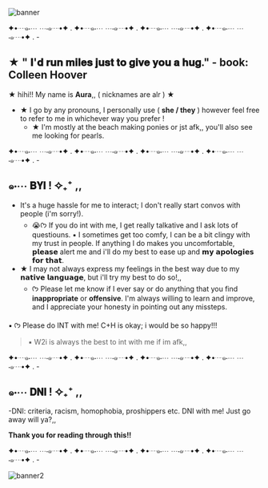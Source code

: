 ![banner](https://github.com/user-attachments/assets/3b611957-e8c5-4a75-bf24-81e909df4303)


✦•┈๑⋅⋯ ⋯⋅๑┈•✦ . ✦•┈๑⋅⋯ ⋯⋅๑┈•✦ . ✦•┈๑⋅⋯ ⋯⋅๑┈•✦ . ✦•┈๑⋅⋯ ⋯⋅๑┈•✦ . - 


## ★ " 𝐈'𝐝 𝐫𝐮𝐧 𝐦𝐢𝐥𝐞𝐬 𝐣𝐮𝐬𝐭 𝐭𝐨 𝐠𝐢𝐯𝐞 𝐲𝐨𝐮 𝐚 𝐡𝐮𝐠." - book: Colleen Hoover 

★ hihi!! My name is **Aura**,, ( nicknames are alr )  ★

- ★ I go by any pronouns, I personally use ( **she / they** ) however feel free to refer to me in whichever way you prefer !
     -  ★ I'm mostly at the beach making ponies or jst afk,, you'll also see me looking for pearls.

✦•┈๑⋅⋯ ⋯⋅๑┈•✦ . ✦•┈๑⋅⋯ ⋯⋅๑┈•✦ . ✦•┈๑⋅⋯ ⋯⋅๑┈•✦ . ✦•┈๑⋅⋯ ⋯⋅๑┈•✦ . -
## ๑⋅⋯ 𝗕𝗬𝗜 ! ✧₊⁺ ,, 
- It's a huge hassle for me to interact; I don't really start convos with people (i'm sorry!).
     - 😭ᡣ𐭩 If you do int with me, I get really talkative and I ask lots of questiouns.
     ▪️ I sometimes get too comfy, I can be a bit clingy with my trust in people. If anything I do makes you uncomfortable,
 𝗽𝗹𝗲𝗮𝘀𝗲 alert me and i'll do my best to ease up and 𝗺𝘆 𝗮𝗽𝗼𝗹𝗼𝗴𝗶𝗲𝘀 𝗳𝗼𝗿 𝘁𝗵𝗮𝘁.
- ★ I may not always express my feelings in the best way due to my 𝗻𝗮𝘁𝗶𝘃𝗲 𝗹𝗮𝗻𝗴𝘂𝗮𝗴𝗲, but i'll try my best to do so!,,
    - ᡣ𐭩 Please let me know if I ever say or do anything that you find **inappropriate** or **offensive**. I'm always willing to learn and improve, and I appreciate your honesty in pointing out any missteps.

▪️ ᡣ𐭩 Please do INT with me! C+H is okay; i would be so happy!!!
     
   >▪️ W2i is always the best to int with me if im afk,,

✦•┈๑⋅⋯ ⋯⋅๑┈•✦ . ✦•┈๑⋅⋯ ⋯⋅๑┈•✦ . ✦•┈๑⋅⋯ ⋯⋅๑┈•✦ . ✦•┈๑⋅⋯ ⋯⋅๑┈•✦ . -
## ๑⋅⋯ 𝗗𝗡𝗜 ! ✧₊⁺ ,, 
-DNI: criteria, racism, homophobia, proshippers etc. DNI with me! Just go away will ya?,,

**Thank you for reading through this!!** 

✦•┈๑⋅⋯ ⋯⋅๑┈•✦ . ✦•┈๑⋅⋯ ⋯⋅๑┈•✦ . ✦•┈๑⋅⋯ ⋯⋅๑┈•✦ . ✦•┈๑⋅⋯ ⋯⋅๑┈•✦ . -

![banner2](https://github.com/user-attachments/assets/5b81decf-1344-4a6c-9fc0-3d3e319f050f)
